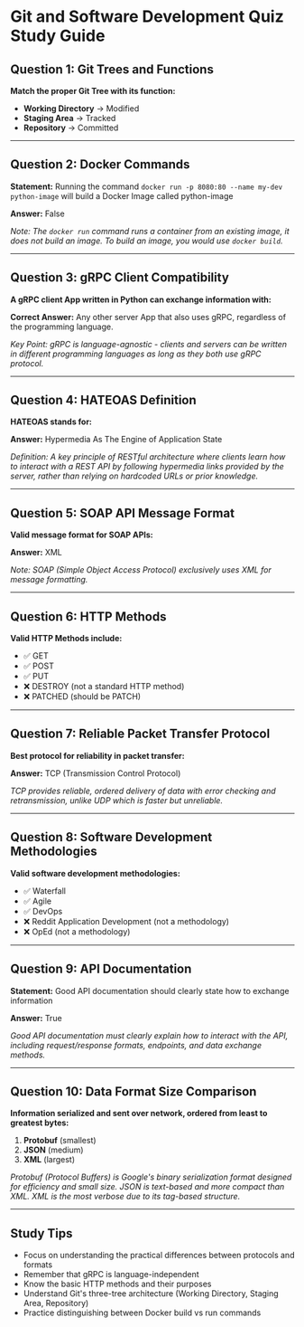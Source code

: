 # Git and Software Development Quiz Study Guide

## Question 1: Git Trees and Functions
**Match the proper Git Tree with its function:**

- **Working Directory** → Modified
- **Staging Area** → Tracked  
- **Repository** → Committed

---

## Question 2: Docker Commands
**Statement:** Running the command `docker run -p 8080:80 --name my-dev python-image` will build a Docker Image called python-image

**Answer:** False

*Note: The `docker run` command runs a container from an existing image, it does not build an image. To build an image, you would use `docker build`.*

---

## Question 3: gRPC Client Compatibility
**A gRPC client App written in Python can exchange information with:**

**Correct Answer:** Any other server App that also uses gRPC, regardless of the programming language.

*Key Point: gRPC is language-agnostic - clients and servers can be written in different programming languages as long as they both use gRPC protocol.*

---

## Question 4: HATEOAS Definition
**HATEOAS stands for:**

**Answer:** Hypermedia As The Engine of Application State

*Definition: A key principle of RESTful architecture where clients learn how to interact with a REST API by following hypermedia links provided by the server, rather than relying on hardcoded URLs or prior knowledge.*

---

## Question 5: SOAP API Message Format
**Valid message format for SOAP APIs:**

**Answer:** XML

*Note: SOAP (Simple Object Access Protocol) exclusively uses XML for message formatting.*

---

## Question 6: HTTP Methods
**Valid HTTP Methods include:**

- ✅ GET
- ✅ POST  
- ✅ PUT
- ❌ DESTROY (not a standard HTTP method)
- ❌ PATCHED (should be PATCH)

---

## Question 7: Reliable Packet Transfer Protocol
**Best protocol for reliability in packet transfer:**

**Answer:** TCP (Transmission Control Protocol)

*TCP provides reliable, ordered delivery of data with error checking and retransmission, unlike UDP which is faster but unreliable.*

---

## Question 8: Software Development Methodologies
**Valid software development methodologies:**

- ✅ Waterfall
- ✅ Agile
- ✅ DevOps
- ❌ Reddit Application Development (not a methodology)
- ❌ OpEd (not a methodology)

---

## Question 9: API Documentation
**Statement:** Good API documentation should clearly state how to exchange information

**Answer:** True

*Good API documentation must clearly explain how to interact with the API, including request/response formats, endpoints, and data exchange methods.*

---

## Question 10: Data Format Size Comparison
**Information serialized and sent over network, ordered from least to greatest bytes:**

1. **Protobuf** (smallest)
2. **JSON** (medium)
3. **XML** (largest)

*Protobuf (Protocol Buffers) is Google's binary serialization format designed for efficiency and small size. JSON is text-based and more compact than XML. XML is the most verbose due to its tag-based structure.*

---

## Study Tips

- Focus on understanding the practical differences between protocols and formats
- Remember that gRPC is language-independent
- Know the basic HTTP methods and their purposes
- Understand Git's three-tree architecture (Working Directory, Staging Area, Repository)
- Practice distinguishing between Docker build vs run commands